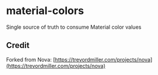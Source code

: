 # material-colors

Single source of truth to consume Material color values

## Credit
Forked from Nova: [https://trevordmiller.com/projects/nova](https://trevordmiller.com/projects/nova)